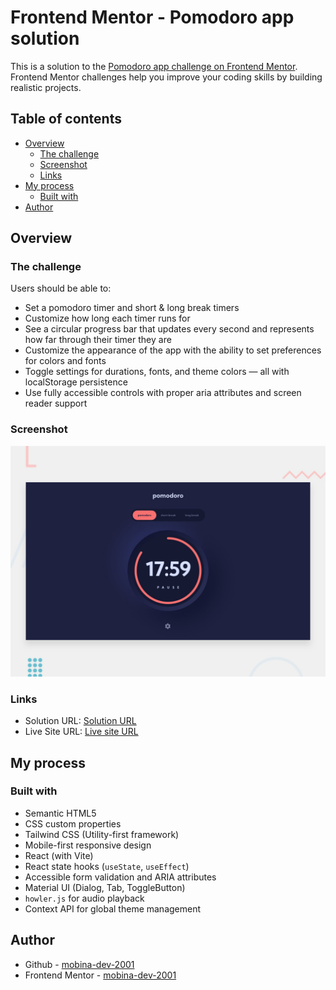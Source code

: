# Frontend Mentor - Pomodoro app solution

This is a solution to the [Pomodoro app challenge on Frontend Mentor](https://www.frontendmentor.io/challenges/pomodoro-app-KBFnycJ6G). Frontend Mentor challenges help you improve your coding skills by building realistic projects. 

## Table of contents

- [Overview](#overview)
  - [The challenge](#the-challenge)
  - [Screenshot](#screenshot)
  - [Links](#links)
- [My process](#my-process)
  - [Built with](#built-with)
- [Author](#author)

## Overview

### The challenge

Users should be able to:

- Set a pomodoro timer and short & long break timers
- Customize how long each timer runs for
- See a circular progress bar that updates every second and represents how far through their timer they are
- Customize the appearance of the app with the ability to set preferences for colors and fonts
- Toggle settings for durations, fonts, and theme colors — all with localStorage persistence
- Use fully accessible controls with proper aria attributes and screen reader support

### Screenshot

![](./preview.jpg)

### Links

- Solution URL: [Solution URL](https://www.frontendmentor.io/solutions/pomodoro-app-YOPo7cuaVf)
- Live Site URL: [Live site URL](https://github.com/mobina-dev-2001/pomodoro-app)

## My process

### Built with

- Semantic HTML5
- CSS custom properties
- Tailwind CSS (Utility-first framework)
- Mobile-first responsive design
- React (with Vite)
- React state hooks (`useState`, `useEffect`)
- Accessible form validation and ARIA attributes
- Material UI (Dialog, Tab, ToggleButton)
- `howler.js` for audio playback
- Context API for global theme management

## Author

- Github - [mobina-dev-2001](https://github.com/mobina-dev-2001)
- Frontend Mentor - [mobina-dev-2001](https://www.frontendmentor.io/profile/mobina-dev-2001)
